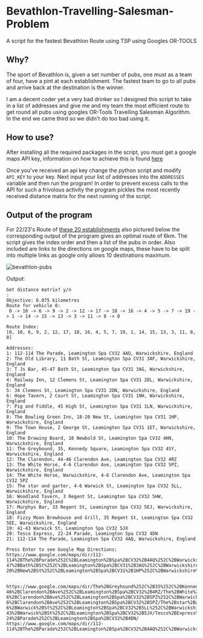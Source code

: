 # Bevathlon-Travelling-Salesman-Problem

A script for the fastest Bevathlon Route using TSP using Googles OR-TOOLS 

## Why?

The sport of Bevathlon is, given a set number of pubs, one must as a team of four, have a pint at each establishment. The fastest team to go to all pubs and arrive back at the destination is the winner. 

I am a decent coder yet a very bad drinker so I designed this script to take in a list of addresses and give me and my team the most efficient route to get round all pubs using googles OR-Tools Travelling Salesman Algorithm. In the end we came third so we didn't do too bad using it.

## How to use?

After installing all the required packages in the script, you must get a google maps API key, information on how to achieve this is found [here](https://developers.google.com/maps/documentation/distance-matrix/start#get-a-key)

Once you've received an api key change the python script and modify `API_KEY` to your key. Next input your list of addresses into the `ADDRESSES` variable and then run the program! In order to prevent excess calls to the API for such a frivolous activity the program pickles the most recently received distance matrix for the next running of the script. 

## Output of the program



For 22/23's Route of [these 20 establishments](https://goo.gl/maps/9XeKRG1bS57EaYNr7) also pictured below the corresponding output of the program gives an optimal route of 6km. The script gives the index order and then a list of the pubs in order. Also included are links to the directions on google maps, these have to be split into multiple links as google only allows 10 destinations maximum.

![bevathlon-pubs](https://user-images.githubusercontent.com/9659239/214741207-7da53d43-1c81-4fac-8538-0bd40443c27b.png)

Output:
```
Get distance matrix? y/n 
:
Objective: 6.075 kilometres
Route for vehicle 0:
 0 -> 10 -> 6 -> 9 -> 2 -> 12 -> 17 -> 18 -> 16 -> 4 -> 5 -> 7 -> 19 -> 1 -> 14 -> 15 -> 13 -> 3 -> 11 -> 8 -> 0

Route Index:
[0, 10, 6, 9, 2, 12, 17, 18, 16, 4, 5, 7, 19, 1, 14, 15, 13, 3, 11, 8, 0]

Addresses:
1: 112-114 The Parade, Leamington Spa CV32 4AQ, Warwickshire, England
2: The Old Library, 11 Bath St, Leamington Spa CV31 3AF, Warwickshire, England
3: T Js Bar, 45-47 Bath St, Leamington Spa CV31 3AG, Warwickshire, England
4: Railway Inn, 12 Clemens St, Leamington Spa CV31 2DL, Warwickshire, England
5: 34 Clemens St, Leamington Spa CV31 2DN, Warwickshire, England
6: Hope Tavern, 2 Court St, Leamington Spa CV31 1NH, Warwickshire, England
7: Pig and Fiddle, 45 High St, Leamington Spa CV31 1LN, Warwickshire, England
8: The Bowling Green Inn, 18-20 New St, Leamington Spa CV31 1HP, Warwickshire, England
9: The Town House, 2 George St, Leamington Spa CV31 1ET, Warwickshire, England
10: The Drawing Board, 18 Newbold St, Leamington Spa CV32 4HN, Warwickshire, England
11: The Greyhound, 35, Kennedy Square, Leamington Spa CV32 4SY, Warwickshire, England
12: The Clarendon, 44-46 Clarendon Ave, Leamington Spa CV32 4RZ
13: The White Horse, 4-6 Clarendon Ave, Leamington Spa CV32 5PZ, Warwickshire, England
14: The White Horse, Warwickshire, 4-6 Clarendon Ave, Leamington Spa CV32 5PZ
15: The star and garter, 4-6 Warwick St, Leamington Spa CV32 5LL, Warwickshire, England
16: Woodland Tavern, 3 Regent St, Leamington Spa CV32 5HW, Warwickshire, England
17: Murphys Bar, 33 Regent St, Leamington Spa CV32 5EJ, Warwickshire, England
18: Fizzy Moon Brewhouse and Grill, 35 Regent St, Leamington Spa CV32 5EE, Warwickshire, England
19: 41-43 Warwick St, Leamington Spa CV32 5JX
20: Tesco Express, 22-24 Parade, Leamington Spa CV32 4DN
21: 112-114 The Parade, Leamington Spa CV32 4AQ, Warwickshire, England

Press Enter to see Google Map Directions:
https://www.google.com/maps/dir/112-114%2BThe%2BParade%252C%2BLeamington%2BSpa%2BCV32%2B4AQ%252C%2BWarwickshire%252C%2BEngland/The%2BOld%2BLibrary%252C%2B11%2BBath%2BSt%252C%2BLeamington%2BSpa%2BCV31%2B3AF%252C%2BWarwickshire%252C%2BEngland/T%2BJs%2BBar%252C%2B45-47%2BBath%2BSt%252C%2BLeamington%2BSpa%2BCV31%2B3AG%252C%2BWarwickshire%252C%2BEngland/Railway%2BInn%252C%2B12%2BClemens%2BSt%252C%2BLeamington%2BSpa%2BCV31%2B2DL%252C%2BWarwickshire%252C%2BEngland/34%2BClemens%2BSt%252C%2BLeamington%2BSpa%2BCV31%2B2DN%252C%2BWarwickshire%252C%2BEngland/Hope%2BTavern%252C%2B2%2BCourt%2BSt%252C%2BLeamington%2BSpa%2BCV31%2B1NH%252C%2BWarwickshire%252C%2BEngland/Pig%2Band%2BFiddle%252C%2B45%2BHigh%2BSt%252C%2BLeamington%2BSpa%2BCV31%2B1LN%252C%2BWarwickshire%252C%2BEngland/The%2BBowling%2BGreen%2BInn%252C%2B18-20%2BNew%2BSt%252C%2BLeamington%2BSpa%2BCV31%2B1HP%252C%2BWarwickshire%252C%2BEngland/The%2BTown%2BHouse%252C%2B2%2BGeorge%2BSt%252C%2BLeamington%2BSpa%2BCV31%2B1ET%252C%2BWarwickshire%252C%2BEngland/The%2BDrawing%2BBoard%252C%2B18%2BNewbold%2BSt%252C%2BLeamington%2BSpa%2BCV32%2B4HN%252C%2BWarwickshire%252C%2BEngland/


https://www.google.com/maps/dir/The%2BGreyhound%252C%2B35%252C%2BKennedy%2BSquare%252C%2BLeamington%2BSpa%2BCV32%2B4SY%252C%2BWarwickshire%252C%2BEngland/The%2BClarendon%252C%2B44-46%2BClarendon%2BAve%252C%2BLeamington%2BSpa%2BCV32%2B4RZ/The%2BWhite%2BHorse%252C%2B4-6%2BClarendon%2BAve%252C%2BLeamington%2BSpa%2BCV32%2B5PZ%252C%2BWarwickshire%252C%2BEngland/The%2BWhite%2BHorse%252C%2BWarwickshire%252C%2B4-6%2BClarendon%2BAve%252C%2BLeamington%2BSpa%2BCV32%2B5PZ/The%2Bstar%2Band%2Bgarter%252C%2B4-6%2BWarwick%2BSt%252C%2BLeamington%2BSpa%2BCV32%2B5LL%252C%2BWarwickshire%252C%2BEngland/Woodland%2BTavern%252C%2B3%2BRegent%2BSt%252C%2BLeamington%2BSpa%2BCV32%2B5HW%252C%2BWarwickshire%252C%2BEngland/Murphys%2BBar%252C%2B33%2BRegent%2BSt%252C%2BLeamington%2BSpa%2BCV32%2B5EJ%252C%2BWarwickshire%252C%2BEngland/Fizzy%2BMoon%2BBrewhouse%2Band%2BGrill%252C%2B35%2BRegent%2BSt%252C%2BLeamington%2BSpa%2BCV32%2B5EE%252C%2BWarwickshire%252C%2BEngland/41-43%2BWarwick%2BSt%252C%2BLeamington%2BSpa%2BCV32%2B5JX/Tesco%2BExpress%252C%2B22-24%2BParade%252C%2BLeamington%2BSpa%2BCV32%2B4DN/
https://www.google.com/maps/dir/112-114%2BThe%2BParade%252C%2BLeamington%2BSpa%2BCV32%2B4AQ%252C%2BWarwickshire%252C%2BEngland/
```
